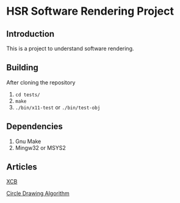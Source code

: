 # HSR Software Rendering Project

## Introduction
This is a project to understand software rendering.

## Building
After cloning the repository
1. `cd tests/`
2. `make`
3. `./bin/x11-test` or `./bin/test-obj`

## Dependencies
1. Gnu Make
2. Mingw32 or MSYS2

## Articles
[XCB](https://xcb.freedesktop.org/tutorial/)

[Circle Drawing Algorithm](https://www.geeksforgeeks.org/bresenhams-circle-drawing-algorithm/)